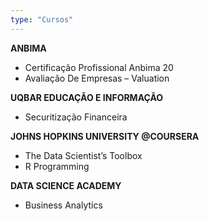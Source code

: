 ```yaml
---
type: "Cursos"
---
```

**ANBIMA**
* Certificação Profissional Anbima 20
* Avaliação De Empresas – Valuation

**UQBAR EDUCAÇÃO E INFORMAÇÃO**
* Securitização Financeira

**JOHNS HOPKINS UNIVERSITY @COURSERA**
* The Data Scientist’s Toolbox
* R Programming

**DATA SCIENCE ACADEMY**
* Business Analytics

